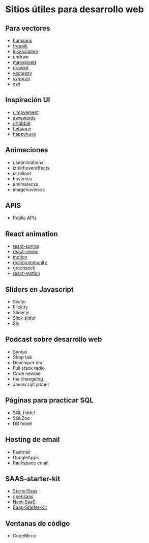 # Sitios útiles para desarrollo web

## Para vectores

-   [humaans](http://humaans.com)
-   [freepik](http://freepik.com)
-   [lukaszadam](http://lukaszadam.com)
-   [undraw](http://undraw.co)
-   [manypixels](http://manypixels.com)
-   [drawkit](http://drawkit.io)
-   [vecteezy](http://vecteezy.com)
-   [svgporn](http://svgporn.com)
-   [css](http://css.gg)

## Inspiración UI

-   [uimovement](http://uimovement.com)
-   [awwwards](http://awwwards.com)
-   [dribbble](http://dribbble.com)
-   [behance](http://behance.net)
-   [happyhues](http://happyhues.com)

## Animaciones

-   useanimations
-   izmirhovereffects
-   scrollout
-   hovercss
-   amimatecss
-   imagehovercss

## APIS

-   [Public APIs](https://github.com/public-apis/public-apis)

## React animation

-   [react-spring](http://react-spring.io)
-   [react-reveal](http://react-reveal.com)
-   [motion](http://framer.com/motion)
-   [reactcommunity](http://reactcommunity.org/react-transition-group)
-   [greensock](http://greensock.com)
-   [react-motion](http://github.com/chenglou/react-motion)

## Sliders en Javascript

-   Switer
-   Flickity
-   Slider.js
-   Slick slider
-   Sly

## Podcast sobre desarrollo web

-   Syntax
-   Shop talk
-   Developer tea
-   Full stack radio
-   Code newbie
-   the changelog
-   Javascript jabber

## Páginas para practicar SQL

-   SQL fiddel
-   SQLZoo
-   DB fiddel

## Hosting de email

- Fastmail
- GoogleApps
- Rackspace email

## SAAS-starter-kit

- [StarterSaas](https://www.startersaas.com/)
- [opensaas](https://opensaas.sh)
- [Next-SaaS](https://github.com/mickasmt/next-saas-stripe-starter)
- [Saas-Starter-Kit](https://github.com/Saas-Starter-Kit)

## Ventanas de código

- CodeMirror